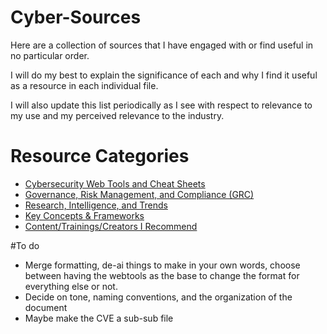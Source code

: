 # Cyber-Sources
Here are a collection of sources that I have engaged with or find useful in no particular order.

I will do my best to explain the significance of each and why I find it useful as a resource in each individual file.

I will also update this list periodically as I see with respect to relevance to my use and my perceived relevance to the industry.


# Resource Categories
- [Cybersecurity Web Tools and Cheat Sheets](Tools.md)
- [Governance, Risk Management, and Compliance (GRC)](GRC.md)
- [Research, Intelligence, and Trends](Security_Intelligence.md)
- [Key Concepts & Frameworks](Concepts&Frameworks.md)
- [Content/Trainings/Creators I Recommend](Cyber_Media.md)

#To do
- Merge formatting, de-ai things to make in your own words, choose between having the webtools as the base to change the format for everything else or not.
- Decide on tone, naming conventions, and the organization of the document
- Maybe make the CVE a sub-sub file
